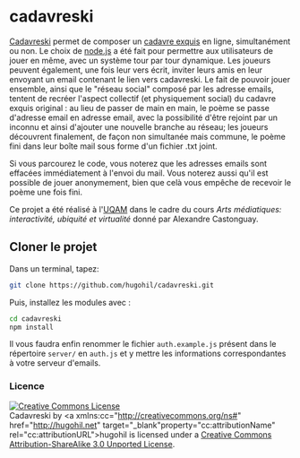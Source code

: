 # cadavreski

<a href="http://cadavreski.jit.su/" target="_blank">Cadavreski</a> permet de composer un <a href="http://fr.wikipedia.org/wiki/Cadavre_exquis" target='_blank'>cadavre exquis</a> en ligne, simultanément ou non. Le choix de <a href="http://nodejs.org" target="_blank">node.js</a> a été fait pour permettre aux utilisateurs de jouer en même, avec un système tour par tour dynamique. Les joueurs peuvent également, une fois leur vers écrit, inviter leurs amis en leur envoyant un email contenant le lien vers cadavreski. Le fait de pouvoir jouer ensemble, ainsi que le "réseau social" composé par les adresse emails, tentent de recréer l'aspect collectif (et physiquement social) du cadavre exquis original : au lieu de passer de main en main, le poème se passe d'adresse email en adresse email, avec la possibilité d'être rejoint par un inconnu et ainsi d'ajouter une nouvelle branche au réseau; les joueurs découvrent finalement, de façon non simultanée mais commune, le poème fini dans leur boîte mail sous forme d'un fichier .txt joint.

Si vous parcourez le code, vous noterez que les adresses emails sont effacées immédiatement à l'envoi du mail. Vous noterez aussi qu'il est possible de jouer anonymement, bien que celà vous empêche de recevoir le poème une fois fini.

Ce projet a été réalisé à l'<a href="http://uqam.ca" title="UQAM" target='_blank'>UQAM</a> dans le cadre du cours *Arts médiatiques: interactivité, ubiquité et virtualité* donné par Alexandre Castonguay.

## Cloner le projet

Dans un terminal, tapez:

```bash
git clone https://github.com/hugohil/cadavreski.git
```

Puis, installez les modules avec :

```bash
cd cadavreski
npm install
```

Il vous faudra enfin renommer le fichier `auth.example.js` présent dans le répertoire `server/` en `auth.js` et y mettre les informations correspondantes à votre serveur d'emails.

### Licence

<a rel="license" href="http://creativecommons.org/licenses/by-sa/3.0/deed.fr&#39;"><img alt="Creative Commons License" style="border-width:0" src="http://i.creativecommons.org/l/by-sa/3.0/88x31.png" /></a><br /><span xmlns:dct="http://purl.org/dc/terms/" property="dct:title">Cadavreski</span> by <a xmlns:cc="http://creativecommons.org/ns#" href="http://hugohil.net" target="_blank"property="cc:attributionName" rel="cc:attributionURL">hugohil</a> is licensed under a <a rel="license" target="_blank" href="http://creativecommons.org/licenses/by-sa/3.0/deed.fr&#39;">Creative Commons Attribution-ShareAlike 3.0 Unported License</a>.